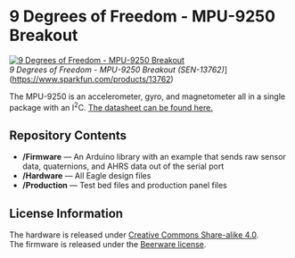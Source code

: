 9 Degrees of Freedom - MPU-9250 Breakout
========================================

[![9 Degrees of Freedom - MPU-9250 Breakout](https://cdn.sparkfun.com/assets/parts/1/1/3/0/6/13762-00.jpg)](https://cdn.sparkfun.com/assets/parts/1/1/3/0/6/13762-00.jpg)  
*9 Degrees of Freedom - MPU-9250 Breakout (SEN-13762)*](https://www.sparkfun.com/products/13762)

The MPU-9250 is an accelerometer, gyro, and magnetometer all in a single package with an I<sup>2</sup>C. [The datasheet can be found here.](https://cdn.sparkfun.com/assets/learn_tutorials/5/5/0/MPU9250REV1.0.pdf)

Repository Contents
-------------------

* **/Firmware** &mdash; An Arduino library with an example that sends raw sensor data, quaternions, and AHRS data out of the serial port
* **/Hardware** &mdash; All Eagle design files
* **/Production** &mdash; Test bed files and production panel files

License Information
-------------------
The hardware is released under [Creative Commons Share-alike 4.0](http://creativecommons.org/licenses/by-sa/4.0/).  
The firmware is released under the [Beerware license](http://en.wikipedia.org/wiki/Beerware).
